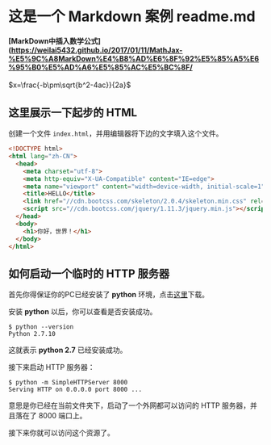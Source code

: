 # 这是一个 Markdown 案例 readme.md

#### [MarkDown中插入数学公式](https://weilai5432.github.io/2017/01/11/MathJax-%E5%9C%A8MarkDown%E4%B8%AD%E6%8F%92%E5%85%A5%E6%95%B0%E5%AD%A6%E5%85%AC%E5%BC%8F/

$x=\frac{-b\pm\sqrt{b^2-4ac}}{2a}$


## 这里展示一下起步的 HTML

创建一个文件 `index.html`，并用编辑器将下边的文字填入这个文件。

```html
<!DOCTYPE html>
<html lang="zh-CN">
  <head>
    <meta charset="utf-8">
    <meta http-equiv="X-UA-Compatible" content="IE=edge">
    <meta name="viewport" content="width=device-width, initial-scale=1">
    <title>HELLO</title>
    <link href="//cdn.bootcss.com/skeleton/2.0.4/skeleton.min.css" rel="stylesheet">
    <script src="//cdn.bootcss.com/jquery/1.11.3/jquery.min.js"></script>
  </head>
  <body>
    <h1>你好，世界！</h1>
  </body>
</html>
```

## 如何启动一个临时的 HTTP 服务器

首先你得保证你的PC已经安装了 **python** 环境，点击[这里](https://www.python.org/)下载。

安装 **python** 以后，你可以查看是否安装成功。

```shell
$ python --version
Python 2.7.10

```

这就表示 **python 2.7** 已经安装成功。

接下来启动 HTTP 服务器：

```shell
$ python -m SimpleHTTPServer 8000
Serving HTTP on 0.0.0.0 port 8000 ...

```

意思是你已经在当前文件夹下，启动了一个外网都可以访问的 HTTP 服务器，并且落在了 8000 端口上。

接下来你就可以访问这个资源了。


